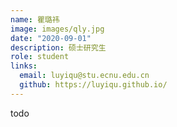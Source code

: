```yaml
---
name: 瞿璐祎
image: images/qly.jpg
date: "2020-09-01"
description: 硕士研究生
role: student
links:
  email: luyiqu@stu.ecnu.edu.cn
  github: https://luyiqu.github.io/
---
```


todo
